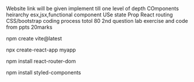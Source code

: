 Website link will be given
implement till one level of depth
COmponents
heirarchy
esx,jsx,functional component
USe state
Prop
React routing
CSS/bootstrap
coding process
totol 80
2nd question 
lab exercise and code from ppts
20marks

npm create vite@latest

npx create-react-app myapp

npm install react-router-dom

npm install styled-components

